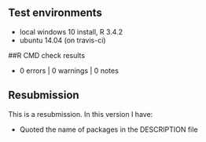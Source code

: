 ## Test environments
* local windows 10 install, R 3.4.2
* ubuntu 14.04 (on travis-ci)

##R CMD check results
* 0 errors | 0 warnings | 0 notes

## Resubmission
This is a resubmission. In this version I have:

* Quoted the name of packages in the DESCRIPTION file